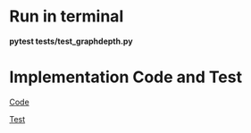# Run in terminal

__pytest tests/test_graphdepth.py__

# Implementation Code and Test
[Code](../scripts/graphdepth.py)

[Test](../tests/test_graphdepth.py)